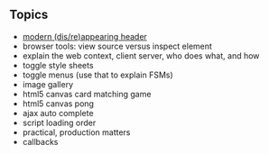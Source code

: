## Topics

+ [modern (dis/re)appearing header](https://medium.com/@mariusc23/hide-header-on-scroll-down-show-on-scroll-up-67bbaae9a78c)
+ browser tools: view source versus inspect element
+ explain the web context, client server, who does what, and how
+ toggle style sheets
+ toggle menus (use that to explain FSMs)
+ image gallery
+ html5 canvas card matching game
+ html5 canvas pong
+ ajax auto complete
+ script loading order
+ practical, production matters
+ callbacks
